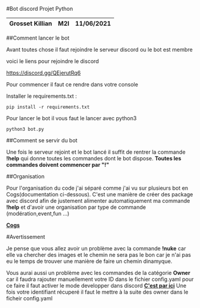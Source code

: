 #Bot discord Projet Python


| Grosset Killian              |M2I                                                      |11/06/2021|
| ----------------------| ----------------------------------------------------------------------|-|


##Comment lancer le bot

Avant toutes chose il faut rejoindre le serveur discord ou le bot est membre

voici le liens pour rejoindre le discord

https://discord.gg/QEjerutRq6

Pour commencer il faut ce rendre dans votre console

Installer le requirements.txt :

```
pip install -r requirements.txt
```
Pour lancer le bot il vous faut le lancer avec python3
```
python3 bot.py
```
##Comment se servir du bot

Une fois le serveur rejoint et le bot lancé il suffit de rentrer la commande **!help** qui donne toutes les commandes dont le bot dispose. **Toutes les commandes doivent commencer par "!"**

##Organisation

Pour l'organisation du code j'ai séparé comme j'ai vu sur plusieurs bot en Cogs(documentation ci-dessous). C'est une manière de créer des package avec discord afin de justement alimenter automatiquement ma commande **!help** et d'avoir une organisation par type de commande (modération,event,fun ...)

**[Cogs](https://discordpy-redfork.readthedocs.io/en/latest/ext/commands/cogs.html)**

#Avertissement

Je pense que vous allez avoir un problème avec la commande **!nuke** car elle va chercher des images et le chemin ne sera pas le bon car je n'ai pas eu le temps de trouver une manière de faire un chemin dinamyque. 

Vous aurai aussi un problème avec les commandes de la catégorie **Owner** car il faudra rajouter manuellement votre ID dans le fichier config.yaml pour ce faire il faut activer le mode developper dans discord 
**[C'est par ici](https://support.discord.com/hc/fr/articles/206346498-O%C3%B9-trouver-l-ID-de-mon-compte-utilisateur-serveur-message-)**
Une fois votre identifiant récuperé il faut le mettre à la suite des owner dans le ficheir config.yaml







